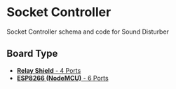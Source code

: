 # Socket Controller

Socket Controller schema and code for Sound Disturber

## Board Type

- [**Relay Shield** - 4 Ports](relay-shield/README.md)
- [**ESP8266 (NodeMCU)** - 6 Ports](esp8266/README.md)
